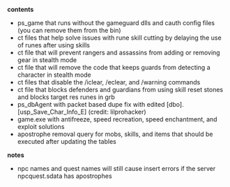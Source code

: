 **contents**
* ps_game that runs without the gameguard dlls and cauth config files (you can remove them from the bin)
* ct files that help solve issues with rune skill cutting by delaying the use of runes after using skills
* ct file that will prevent rangers and assassins from adding or removing gear in stealth mode
* ct file that will remove the code that keeps guards from detecting a character in stealth mode
* ct files that disable the /iclear, /eclear, and /warning commands
* ct file that blocks defenders and guardians from using skill reset stones and blocks target res runes in grb
* ps_dbAgent with packet based dupe fix with edited [dbo].[usp_Save_Char_Info_E] (credit: lilprohacker)
* game.exe with antifreeze, speed recreation, speed enchantment, and exploit solutions
* apostrophe removal query for mobs, skills, and items that should be executed after updating the tables

**notes**
* npc names and quest names will still cause insert errors if the server npcquest.sdata has apostrophes
